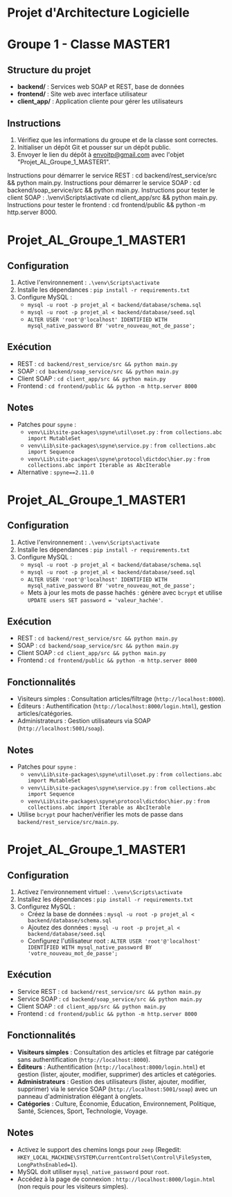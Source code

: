# Projet d'Architecture Logicielle
# Groupe 1 - Classe MASTER1

## Structure du projet
- **backend/** : Services web SOAP et REST, base de données
- **frontend/** : Site web avec interface utilisateur
- **client_app/** : Application cliente pour gérer les utilisateurs

## Instructions
1. Vérifiez que les informations du groupe et de la classe sont correctes.
2. Initialiser un dépôt Git et pousser sur un dépôt public.
3. Envoyer le lien du dépôt à envoitp@gmail.com avec l'objet "Projet_AL_Groupe_1_MASTER1".


Instructions pour démarrer le service REST : cd backend/rest_service/src && python main.py.
Instructions pour démarrer le service SOAP : cd backend/soap_service/src && python main.py.
Instructions pour tester le client SOAP : 
    .\venv\Scripts\activate
    cd client_app/src && python main.py.
Instructions pour tester le frontend : cd frontend/public && python -m http.server 8000.

# Projet_AL_Groupe_1_MASTER1
## Configuration
1. Active l'environnement : `.\venv\Scripts\activate`
2. Installe les dépendances : `pip install -r requirements.txt`
3. Configure MySQL :
   - `mysql -u root -p projet_al < backend/database/schema.sql`
   - `mysql -u root -p projet_al < backend/database/seed.sql`
   - `ALTER USER 'root'@'localhost' IDENTIFIED WITH mysql_native_password BY 'votre_nouveau_mot_de_passe';`
## Exécution
- REST : `cd backend/rest_service/src && python main.py`
- SOAP : `cd backend/soap_service/src && python main.py`
- Client SOAP : `cd client_app/src && python main.py`
- Frontend : `cd frontend/public && python -m http.server 8000`
## Notes
- Patches pour `spyne` :
  - `venv\Lib\site-packages\spyne\util\oset.py` : `from collections.abc import MutableSet`
  - `venv\Lib\site-packages\spyne\service.py` : `from collections.abc import Sequence`
  - `venv\Lib\site-packages\spyne\protocol\dictdoc\hier.py` : `from collections.abc import Iterable as AbcIterable`
- Alternative : `spyne==2.11.0`


# Projet_AL_Groupe_1_MASTER1
## Configuration
1. Active l'environnement : `.\venv\Scripts\activate`
2. Installe les dépendances : `pip install -r requirements.txt`
3. Configure MySQL :
   - `mysql -u root -p projet_al < backend/database/schema.sql`
   - `mysql -u root -p projet_al < backend/database/seed.sql`
   - `ALTER USER 'root'@'localhost' IDENTIFIED WITH mysql_native_password BY 'votre_nouveau_mot_de_passe';`
   - Mets à jour les mots de passe hachés : génère avec `bcrypt` et utilise `UPDATE users SET password = 'valeur_hachée'`.
## Exécution
- REST : `cd backend/rest_service/src && python main.py`
- SOAP : `cd backend/soap_service/src && python main.py`
- Client SOAP : `cd client_app/src && python main.py`
- Frontend : `cd frontend/public && python -m http.server 8000`
## Fonctionnalités
- Visiteurs simples : Consultation articles/filtrage (`http://localhost:8000`).
- Éditeurs : Authentification (`http://localhost:8000/login.html`), gestion articles/catégories.
- Administrateurs : Gestion utilisateurs via SOAP (`http://localhost:5001/soap`).
## Notes
- Patches pour `spyne` :
  - `venv\Lib\site-packages\spyne\util\oset.py` : `from collections.abc import MutableSet`
  - `venv\Lib\site-packages\spyne\service.py` : `from collections.abc import Sequence`
  - `venv\Lib\site-packages\spyne\protocol\dictdoc\hier.py` : `from collections.abc import Iterable as AbcIterable`
- Utilise `bcrypt` pour hacher/vérifier les mots de passe dans `backend/rest_service/src/main.py`.




# Projet_AL_Groupe_1_MASTER1

## Configuration
1. Activez l'environnement virtuel : `.\venv\Scripts\activate`
2. Installez les dépendances : `pip install -r requirements.txt`
3. Configurez MySQL :
   - Créez la base de données : `mysql -u root -p projet_al < backend/database/schema.sql`
   - Ajoutez des données : `mysql -u root -p projet_al < backend/database/seed.sql`
   - Configurez l'utilisateur root : `ALTER USER 'root'@'localhost' IDENTIFIED WITH mysql_native_password BY 'votre_nouveau_mot_de_passe';`

## Exécution
- Service REST : `cd backend/rest_service/src && python main.py`
- Service SOAP : `cd backend/soap_service/src && python main.py`
- Client SOAP : `cd client_app/src && python main.py`
- Frontend : `cd frontend/public && python -m http.server 8000`

## Fonctionnalités
- **Visiteurs simples** : Consultation des articles et filtrage par catégorie sans authentification (`http://localhost:8000`).
- **Éditeurs** : Authentification (`http://localhost:8000/login.html`) et gestion (lister, ajouter, modifier, supprimer) des articles et catégories.
- **Administrateurs** : Gestion des utilisateurs (lister, ajouter, modifier, supprimer) via le service SOAP (`http://localhost:5001/soap`) avec un panneau d'administration élégant à onglets.
- **Catégories** : Culture, Économie, Éducation, Environnement, Politique, Santé, Sciences, Sport, Technologie, Voyage.

## Notes
- Activez le support des chemins longs pour `zeep` (Regedit: `HKEY_LOCAL_MACHINE\SYSTEM\CurrentControlSet\Control\FileSystem`, `LongPathsEnabled=1`).
- MySQL doit utiliser `mysql_native_password` pour `root`.
- Accédez à la page de connexion : `http://localhost:8000/login.html` (non requis pour les visiteurs simples).